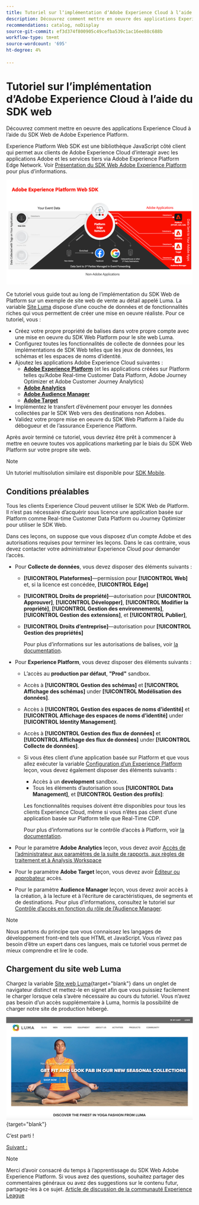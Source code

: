 ```yaml
---
title: Tutoriel sur lʼimplémentation dʼAdobe Experience Cloud à lʼaide du SDK web
description: Découvrez comment mettre en oeuvre des applications Experience Cloud à l’aide du SDK Web de Adobe Experience Platform.
recommendations: catalog, noDisplay
source-git-commit: ef3d374f800905c49cefba539c1ac16ee88c688b
workflow-type: tm+mt
source-wordcount: '695'
ht-degree: 4%

---
```


# Tutoriel sur lʼimplémentation dʼAdobe Experience Cloud à lʼaide du SDK web

Découvrez comment mettre en oeuvre des applications Experience Cloud à l’aide du SDK Web de Adobe Experience Platform.

Experience Platform Web SDK est une bibliothèque JavaScript côté client qui permet aux clients de Adobe Experience Cloud d’interagir avec les applications Adobe et les services tiers via Adobe Experience Platform Edge Network. Voir [Présentation du SDK Web Adobe Experience Platform](https://experienceleague.adobe.com/docs/experience-platform/edge/home.html?lang=fr) pour plus d’informations.

![Architecture du SDK Web Experience Platform](assets/dc-websdk.png)

Ce tutoriel vous guide tout au long de l’implémentation du SDK Web de Platform sur un exemple de site web de vente au détail appelé Luma. La variable [Site Luma](https://luma.enablementadobe.com/content/luma/us/en.html) dispose d’une couche de données et de fonctionnalités riches qui vous permettent de créer une mise en oeuvre réaliste. Pour ce tutoriel, vous :

* Créez votre propre propriété de balises dans votre propre compte avec une mise en oeuvre du SDK Web Platform pour le site web Luma.
* Configurez toutes les fonctionnalités de collecte de données pour les implémentations de SDK Web telles que les jeux de données, les schémas et les espaces de noms d’identité.
* Ajoutez les applications Adobe Experience Cloud suivantes :
   * **[Adobe Experience Platform](setup-experience-platform.md)** (et les applications créées sur Platform telles qu’Adobe Real-time Customer Data Platform, Adobe Journey Optimizer et Adobe Customer Journey Analytics)
   * **[Adobe Analytics](setup-analytics.md)**
   * **[Adobe Audience Manager](setup-audience-manager.md)**
   * **[Adobe Target](setup-target.md)**
* Implémentez le transfert d’événement pour envoyer les données collectées par le SDK Web vers des destinations non Adobes.
* Validez votre propre mise en oeuvre du SDK Web Platform à l’aide du débogueur et de l’assurance Experience Platform.

Après avoir terminé ce tutoriel, vous devriez être prêt à commencer à mettre en oeuvre toutes vos applications marketing par le biais du SDK Web Platform sur votre propre site web.


>[!NOTE]
>
>Un tutoriel multisolution similaire est disponible pour [SDK Mobile](../tutorial-mobile-sdk/overview.md).

## Conditions préalables

Tous les clients Experience Cloud peuvent utiliser le SDK Web de Platform. Il n’est pas nécessaire d’acquérir sous licence une application basée sur Platform comme Real-time Customer Data Platform ou Journey Optimizer pour utiliser le SDK Web.

Dans ces leçons, on suppose que vous disposez d’un compte Adobe et des autorisations requises pour terminer les leçons. Dans le cas contraire, vous devez contacter votre administrateur Experience Cloud pour demander l’accès.

* Pour **Collecte de données**, vous devez disposer des éléments suivants :
   * **[!UICONTROL Plateformes]**—permission pour **[!UICONTROL Web]** et, si la licence est concédée, **[!UICONTROL Edge]**
   * **[!UICONTROL Droits de propriété]**—autorisation pour **[!UICONTROL Approuver]**, **[!UICONTROL Développer]**, **[!UICONTROL Modifier la propriété]**, **[!UICONTROL Gestion des environnements]**, **[!UICONTROL Gestion des extensions]**, et **[!UICONTROL Publier]**,
   * **[!UICONTROL Droits d’entreprise]**—autorisation pour **[!UICONTROL Gestion des propriétés]**

     Pour plus d’informations sur les autorisations de balises, voir [la documentation](https://experienceleague.adobe.com/docs/experience-platform/tags/admin/user-permissions.html?lang=fr).

* Pour **Experience Platform**, vous devez disposer des éléments suivants :

   * L’accès au **production par défaut**, **&quot;Prod&quot;** sandbox.
   * Accès à **[!UICONTROL Gestion des schémas]** et **[!UICONTROL Affichage des schémas]** under **[!UICONTROL Modélisation des données]**.
   * Accès à **[!UICONTROL Gestion des espaces de noms d’identité]** et **[!UICONTROL Affichage des espaces de noms d’identité]** under **[!UICONTROL Identity Management]**.
   * Accès à **[!UICONTROL Gestion des flux de données]** et **[!UICONTROL Affichage des flux de données]** under **[!UICONTROL Collecte de données]**.
   * Si vous êtes client d’une application basée sur Platform et que vous allez exécuter la variable [Configuration d’un Experience Platform](setup-experience-platform.md) leçon, vous devez également disposer des éléments suivants :
      * Accès à un **development** sandbox.
      * Tous les éléments d’autorisation sous **[!UICONTROL Data Management]**, et **[!UICONTROL Gestion des profils]**:

     Les fonctionnalités requises doivent être disponibles pour tous les clients Experience Cloud, même si vous n’êtes pas client d’une application basée sur Platform telle que Real-Time CDP.

     Pour plus d’informations sur le contrôle d’accès à Platform, voir [la documentation](https://experienceleague.adobe.com/docs/experience-platform/access-control/home.html?lang=fr).

* Pour le paramètre **Adobe Analytics** leçon, vous devez avoir [Accès de l’administrateur aux paramètres de la suite de rapports, aux règles de traitement et à Analysis Workspace](https://experienceleague.adobe.com/docs/analytics/admin/admin-console/home.html?lang=fr)

* Pour le paramètre **Adobe Target** leçon, vous devez avoir [Éditeur ou approbateur](https://experienceleague.adobe.com/docs/target/using/administer/manage-users/enterprise/properties-overview.html#section_8C425E43E5DD4111BBFC734A2B7ABC80) accès.

* Pour le paramètre **Audience Manager** leçon, vous devez avoir accès à la création, à la lecture et à l’écriture de caractéristiques, de segments et de destinations. Pour plus d’informations, consultez le tutoriel sur [Contrôle d’accès en fonction du rôle de l’Audience Manager](https://experienceleague.adobe.com/docs/audience-manager-learn/tutorials/setup-and-admin/user-management/setting-permissions-with-role-based-access-control.html?lang=en).


>[!NOTE]
>
>Nous partons du principe que vous connaissez les langages de développement front-end tels que HTML et JavaScript. Vous n’avez pas besoin d’être un expert dans ces langues, mais ce tutoriel vous permet de mieux comprendre et lire le code.

## Chargement du site web Luma

Chargez la variable [Site web Luma](https://luma.enablementadobe.com/content/luma/us/en.html){target="blank"} dans un onglet de navigateur distinct et mettez-le en signet afin que vous puissiez facilement le charger lorsque cela s’avère nécessaire au cours du tutoriel. Vous n’avez pas besoin d’un accès supplémentaire à Luma, hormis la possibilité de charger notre site de production hébergé.

[![Site web Luma](assets/old-overview-luma.png)](https://luma.enablementadobe.com/content/luma/us/en.html){target="blank"}

C’est parti !

[Suivant : ](configure-schemas.md)

>[!NOTE]
>
>Merci d’avoir consacré du temps à l’apprentissage du SDK Web Adobe Experience Platform. Si vous avez des questions, souhaitez partager des commentaires généraux ou avez des suggestions sur le contenu futur, partagez-les à ce sujet. [Article de discussion de la communauté Experience League](https://experienceleaguecommunities.adobe.com/t5/adobe-experience-platform-launch/tutorial-discussion-implement-adobe-experience-cloud-with-web/td-p/444996)
